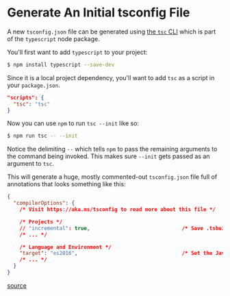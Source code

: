 # Generate An Initial tsconfig File

A new `tsconfig.json` file can be generated using [the `tsc`
CLI](https://www.typescriptlang.org/docs/handbook/compiler-options.html) which
is part of the `typescript` node package.

You'll first want to add `typescript` to your project:

```bash
$ npm install typescript --save-dev
```

Since it is a local project dependency, you'll want to add `tsc` as a script in
your `package.json`.

```json
"scripts": {
  "tsc": "tsc"
}
```

Now you can use `npm` to run `tsc --init` like so:

```bash
$ npm run tsc -- --init
```

Notice the delimiting `--` which tells `npm` to pass the remaining arguments to
the command being invoked. This makes sure `--init` gets passed as an argument
to `tsc`.

This will generate a huge, mostly commented-out `tsconfig.json` file full of
annotations that looks something like this:

```json
{
  "compilerOptions": {
    /* Visit https://aka.ms/tsconfig to read more about this file */

    /* Projects */
    // "incremental": true,                              /* Save .tsbuildinfo files to allow for incremental compilation of projects. */
    /* ... */

    /* Language and Environment */
    "target": "es2016",                                  /* Set the JavaScript language version for emitted JavaScript and include compatible library declarations. */
    /* ... */
  }
}
```

[source](https://stackoverflow.com/a/57510415/535590)
